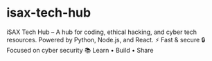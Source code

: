 # isax-tech-hub
iSAX Tech Hub – A hub for coding, ethical hacking, and cyber tech resources. Powered by Python, Node.js, and React.  ⚡ Fast &amp; secure 🔒 Focused on cyber security 📚 Learn • Build • Share
